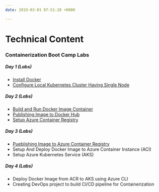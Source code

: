 ```yaml
---
date: 2019-03-01 07:51:20 +0000

---
```

# Technical Content

### Containerization Boot Camp Labs

##### Day 1 (Labs)

* [Install Docker](https://devexpresso.github.io/content/dockerinstall "Install Docker")
* [Configure Local Kubernetes Cluster Having Single Node](https://devexpresso.github.io/content/minikubesetup "minikube")

##### Day 2 (Labs)

* [Build and Run Docker Image Container](https://devexpresso.github.io/content/dockerbuild "Docker Build")
* [Publishing Image to Docker Hub](https://devexpresso.github.io/content/dockerhub "Docker Hub")
* [Setup Azure Container Registry](https://devexpresso.github.io/content/acr-creation "Setting up Azure Container Registry")

##### Day 3 (Labs)

* [Pueblishing Image to Azure Container Registry](https://devexpresso.github.io/content/acrdocker "acrpublish")
* Setup And Deploy Docker Image to Azure Container Instance (ACI)
* Setup Azure Kubernetes Service (AKS)

##### Day 4 (Labs)

* Deploy Docker Image from ACR to AKS using Azure CLI
* Creating DevOps project to build CI/CD pipeline for Containerization